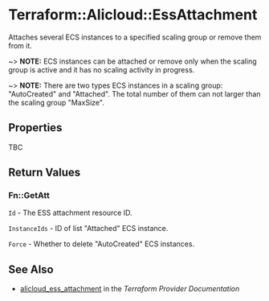# Terraform::Alicloud::EssAttachment

Attaches several ECS instances to a specified scaling group or remove them from it.

~> **NOTE:** ECS instances can be attached or remove only when the scaling group is active and it has no scaling activity in progress.

~> **NOTE:** There are two types ECS instances in a scaling group: "AutoCreated" and "Attached". The total number of them can not larger than the scaling group "MaxSize".

## Properties

TBC

## Return Values

### Fn::GetAtt

`Id` - The ESS attachment resource ID.

`InstanceIds` - ID of list "Attached" ECS instance.

`Force` - Whether to delete "AutoCreated" ECS instances.

## See Also

* [alicloud_ess_attachment](https://www.terraform.io/docs/providers/alicloud/r/ess_attachment.html) in the _Terraform Provider Documentation_